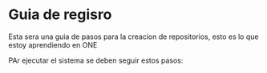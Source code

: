 <h1>Guia de regisro</h1>
<p>Esta sera una guia de pasos para la creacion de repositorios, esto es lo que estoy aprendiendo en ONE</p>
PAr ejecutar el sistema se deben seguir estos pasos: 
